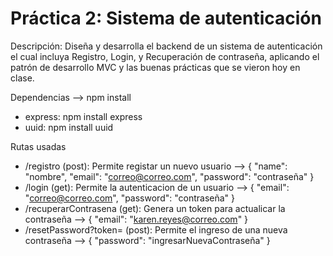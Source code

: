 # Práctica 2: Sistema de autenticación

Descripción: Diseña y desarrolla el backend de un sistema de autenticación el cual incluya Registro, Login, y Recuperación de contraseña, aplicando el patrón de desarrollo MVC y las buenas prácticas que se vieron hoy en clase.

Dependencias --> npm install
   - express: npm install express
   - uuid: npm install uuid

Rutas usadas
   - /registro (post): Permite registar un nuevo usuario
      --> { "name": "nombre", "email": "correo@correo.com", "password": "contraseña" }
   - /login (get): Permite la autenticacion de un usuario
      --> { "email": "correo@correo.com", "password": "contraseña" }
   - /recuperarContrasena (get): Genera un token para actualicar la contraseña
      --> { "email": "karen.reyes@correo.com" }
   - /resetPassword?token=<token> (post): Permite el ingreso de una nueva contraseña
      --> { "password": "ingresarNuevaContraseña" }